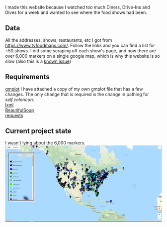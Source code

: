 I made this website because I watched too much Diners, Drive-Ins and Dives for a week and wanted to see where the food shows had been.

## Data
All the addresses, shows, restaurants, etc I got from https://www.tvfoodmaps.com/. Follow the links and you can find a list for ~50 shows.
I did some scraping off each show's page, and now there are over 6,000 markers on a single google map, which is why this website is so slow (also this is a [known issue](https://issuetracker.google.com/issues/35820227))

## Requirements
[gmplot](https://pypi.org/project/gmplot/)
I have attached a copy of my own gmplot file that has a few changes. The only change that is required is the change in pathing for *self.coloricon*.<br>
[lxml](https://lxml.de/installation.html)<br>
[BeautifulSoup](https://pypi.org/project/beautifulsoup4/)<br>
[requests](https://pypi.org/project/requests/)<br>

## Current project state
I wasn't lying about the 6,000 markers.
![Image of Idea](https://github.com/mrmattkennedy/Flavortown/blob/master/example.png)
